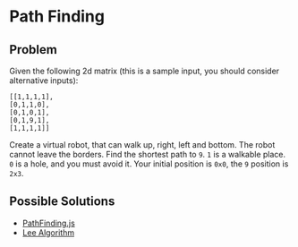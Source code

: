 # Path Finding

## Problem
Given the following 2d matrix (this is a sample input, you should consider alternative inputs):
```
[[1,1,1,1],
[0,1,1,0],
[0,1,0,1],
[0,1,9,1],
[1,1,1,1]]
```
Create a virtual robot, that can walk up, right, left and bottom. The robot cannot leave the borders.
Find the shortest path to `9`. `1` is a walkable place. `0` is a hole, and you must avoid it.
Your initial position is `0x0`, the `9` position is `2x3`.

## Possible Solutions

- [PathFinding.js](https://qiao.github.io/PathFinding.js)
- [Lee Algorithm](https://stackoverflow.com/a/2311784/6743610)
